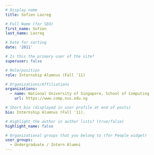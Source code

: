```yaml
---
# Display name
title: Sofien Lazreg

# Full Name (for SEO) 
first_name: Sofien
last_name: Lazreg

# Date for sorting
date: '2011'

# Is this the primary user of the site?
superuser: false

# Role/position
role: Internship Alumnus (Fall '11)

# Organizations/Affiliations
organizations:
  - name: National University of Singapore, School of Computing
    url: https://www.comp.nus.edu.sg

# Short bio (displayed in user profile at end of posts)
bio: Internship Alumnus (Fall '11). 

# Highlight the author in author lists? (true/false)
highlight_name: false

# Organizational groups that you belong to (for People widget)
user_groups:
  - Undergraduate / Intern Alumni
---
```

